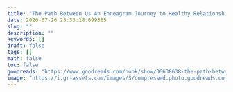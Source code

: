 ```yaml
---
title: "The Path Between Us An Enneagram Journey to Healthy Relationships"
date: 2020-07-26 23:33:18.099385
slug: ""
description: ""
keywords: []
draft: false
tags: []
math: false
toc: false
goodreads: "https://www.goodreads.com/book/show/36638638-the-path-between-us"
image: "https://i.gr-assets.com/images/S/compressed.photo.goodreads.com/books/1523433280l/36638638._SX98_.jpg"
---
```

